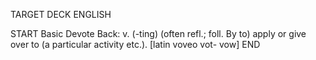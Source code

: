 TARGET DECK
ENGLISH

START
Basic
Devote
Back: v. (-ting) (often refl.; foll. By to) apply or give over to (a particular activity etc.). [latin voveo vot- vow]
END

